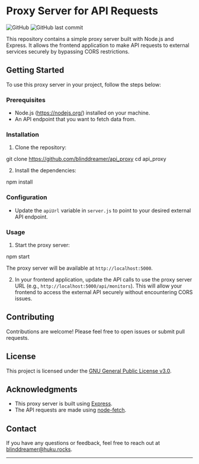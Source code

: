 # Proxy Server for API Requests

![GitHub](https://img.shields.io/github/license/blinddreamer/api_proxy)
![GitHub last commit](https://img.shields.io/github/last-commit/blinddreamer/api_proxy)

This repository contains a simple proxy server built with Node.js and Express. It allows the frontend application to make API requests to external services securely by bypassing CORS restrictions.

## Getting Started

To use this proxy server in your project, follow the steps below:

### Prerequisites

- Node.js (https://nodejs.org/) installed on your machine.
- An API endpoint that you want to fetch data from.

### Installation

1. Clone the repository:

git clone https://github.com/blinddreamer/api_proxy
cd api_proxy


2. Install the dependencies:

npm install


### Configuration

- Update the `apiUrl` variable in `server.js` to point to your desired external API endpoint.

### Usage

1. Start the proxy server:


npm start


The proxy server will be available at `http://localhost:5000`.

2. In your frontend application, update the API calls to use the proxy server URL (e.g., `http://localhost:5000/api/monitors`). This will allow your frontend to access the external API securely without encountering CORS issues.

## Contributing

Contributions are welcome! Please feel free to open issues or submit pull requests.

## License

This project is licensed under the [GNU General Public License v3.0](LICENSE).

## Acknowledgments

- This proxy server is built using [Express](https://expressjs.com/).
- The API requests are made using [node-fetch](https://www.npmjs.com/package/node-fetch).

## Contact

If you have any questions or feedback, feel free to reach out at blinddreamer@huku.rocks.

---
